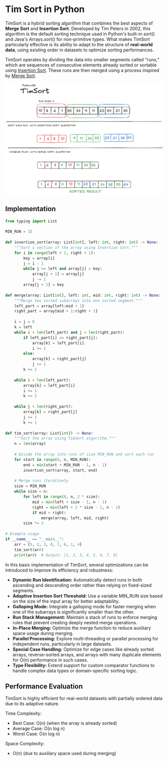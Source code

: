 # Tim Sort in Python

TimSort is a hybrid sorting algorithm that combines the best aspects of **Merge Sort** and **Insertion Sort**. Developed by Tim Peters in 2002, this algorithm is the default sorting technique used in Python's built-in sort() and Java's Arrays.sort() for non-primitive types. What makes TimSort particularly effective is its ability to adapt to the structure of **real-world data**, using existing order in datasets to optimize sorting performances.

TimSort operates by dividing the data into smaller segments called "runs," which are sequences of consecutive elements already sorted or sortable using [Insertion Sort](/SortingAlgorithms/InsertionSort/README.md). These runs are then merged using a process inspired by [Merge Sort](/SortingAlgorithms/MergeSort/README.md).

![Tim Sort algorithm - visual representation](/SortingAlgorithms/TimSort/res/tim_sort_visualization.png)

## Implementation
```python
from typing import List

MIN_RUN = 33

def insertion_sort(array: List[int], left: int, right: int) -> None:
    """Sort a section of the array using Insertion Sort."""
    for i in range(left + 1, right + 1):
        key = array[i]
        j = i - 1
        while j >= left and array[j] > key:
            array[j + 1] = array[j]
            j -= 1
        array[j + 1] = key

def merge(array: List[int], left: int, mid: int, right: int) -> None:
    """Merge two sorted subarrays into one sorted segment."""
    left_part = array[left:mid + 1]
    right_part = array[mid + 1:right + 1]

    i = j = 0
    k = left
    while i < len(left_part) and j < len(right_part):
        if left_part[i] <= right_part[j]:
            array[k] = left_part[i]
            i += 1
        else:
            array[k] = right_part[j]
            j += 1
        k += 1

    while i < len(left_part):
        array[k] = left_part[i]
        i += 1
        k += 1

    while j < len(right_part):
        array[k] = right_part[j]
        j += 1
        k += 1

def tim_sort(array: List[int]) -> None:
    """Sort the array using TimSort algorithm."""
    n = len(array)

    # Divide the array into runs of size MIN_RUN and sort each run
    for start in range(0, n, MIN_RUN):
        end = min(start + MIN_RUN - 1, n - 1)
        insertion_sort(array, start, end)

    # Merge runs iteratively
    size = MIN_RUN
    while size < n:
        for left in range(0, n, 2 * size):
            mid = min(left + size - 1, n - 1)
            right = min(left + 2 * size - 1, n - 1)
            if mid < right:
                merge(array, left, mid, right)
        size *= 2

# Example usage
if __name__ == "__main__":
    arr = [5, 2, 3, 8, 7, 6, 1, 4]
    tim_sort(arr)
    print(arr)  # Output: [1, 2, 3, 4, 5, 6, 7, 8]
```

In this basic implementation of TimSort, several optimizations can be introduced to improve its efficiency and robustness:

- **Dynamic Run Identification:** Automatically detect runs in both ascending and descending order rather than relying on fixed-sized segments.
- **Adaptive Insertion Sort Threshold:** Use a variable MIN_RUN size based on the size of the input array for better adaptability.
- **Galloping Mode:** Integrate a galloping mode for faster merging when one of the subarrays is significantly smaller than the other.
- **Run Stack Management:** Maintain a stack of runs to enforce merging rules that prevent creating deeply nested merge operations.
- **In-Place Merging:** Optimize the merge function to reduce auxiliary space usage during merging.
- **Parallel Processing:** Explore multi-threading or parallel processing for independent runs, particularly in large datasets.
- **Special Case Handling:** Optimize for edge cases like already sorted arrays, reverse-sorted arrays, and arrays with many duplicate elements for O(n) performance in such cases.
- **Type Flexibility:** Extend support for custom comparator functions to handle complex data types or domain-specific sorting logic.

## Performance Evaluation

TimSort is highly efficient for real-world datasets with partially ordered data due to its adaptive nature. 

Time Complexity:
- Best Case: O(n) (when the array is already sorted)
- Average Case: O(n log n)
- Worst Case: O(n log n)

Space Complexity:
- O(n) (due to auxiliary space used during merging)